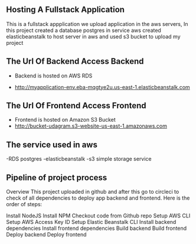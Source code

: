 ## Hosting A Fullstack Application
This is a fullstack appplication we upload application in the aws servers,
In this project created a database postgres in service aws created elasticbeanstalk to host server 
in aws and used s3 bucket to upload my project


## The Url Of Backend Access Backend

- Backend is hosted on AWS RDS

- http://myapplication-env.eba-mqgtye2u.us-east-1.elasticbeanstalk.com



## The Url Of Frontend Access Frontend

- Frontend is hosted on Amazon S3 Bucket
- http://bucket-udagram.s3-website-us-east-1.amazonaws.com



## The service used in aws
-RDS postgres 
-elasticbeanstalk
-s3 simple storage service


## Pipeline of project process
Overview
This project uploaded in github and after this go to circleci to check of all dependencies to deploy app backend and frontend. Here is the order of steps:


Install NodeJS
Install NPM
Checkout code from Github repo
Setup AWS CLI
Setup AWS Access Key ID
Setup Elastic Beanstalk CLI
Install backend dependencies
Install frontend dependencies
Build backend
Build frontend
Deploy backend
Deploy frontend
